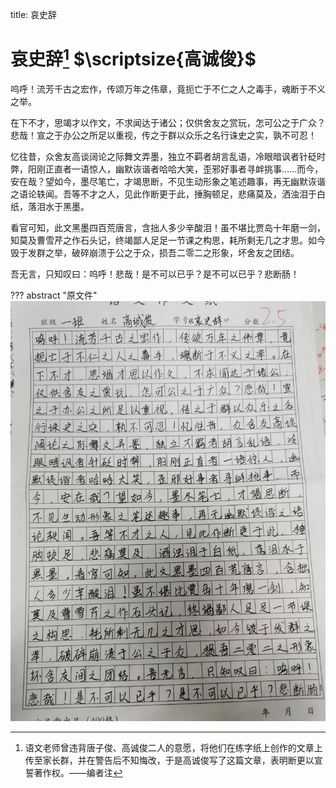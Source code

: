 title: 哀史辞

# 哀史辞[^1] $\scriptsize{高诚俊}$

呜呼！流芳千古之宏作，传颂万年之伟章，竟扼亡于不仁之人之毒手，魂断于不义之举。

在下不才，思竭才以作文，不求闻达于诸公；仅供舍友之赏玩，怎可公之于广众？悲哉！宣之于办公之所足以重视，传之于群以众乐之名行诛史之实，孰不可忍！

忆往昔，众舍友高谈阔论之际舞文弄墨，独立不羁者胡言乱语，冷眼暗讽者针砭时弊，阳刚正直者一语惊人，幽默诙谐者哈哈大笑，歪邪好事者寻衅挑事……而今，安在哉？望如今，墨尽笔亡，才竭思断，不见生动形象之笔述趣事，再无幽默诙谐之语论轶闻。吾等不才之人，见此作断更于此，捶胸顿足，悲痛莫及，洒浊泪于白纸，落泪水于黑墨。

看官可知，此文黑墨四百荒唐言，含拙人多少辛酸泪！虽不堪比贾岛十年磨一剑，知莫及曹雪芹之作石头记，终竭鄙人足足一节课之构思，耗所剩无几之才思。如今毁于发群之举，破碎崩溃于公之于众，损吾二零二之形象，坏舍友之团结。

吾无言，只知叹曰：呜呼！悲哉！是不可以已乎？是不可以已乎？悲断肠！

[^1]: 语文老师曾违背唐子俊、高诚俊二人的意愿，将他们在练字纸上创作的文章上传至家长群，并在警告后不知悔改，于是高诚俊写了这篇文章，表明断更以宣誓著作权。——编者注

??? abstract "原文件"
	![historical-lamentation](images/historical-lamentation.jpg)